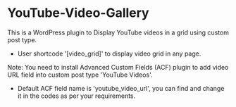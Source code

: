 # YouTube-Video-Gallery
This is a WordPress plugin to Display YouTube videos in a grid using custom post type.

* User shortcode '[video_grid]' to display video grid in any page.

Note: You need to install Advanced Custom Fields (ACF) plugin to add video URL field into custom post type 'YouTube Videos'.
* Default ACF field name is 'youtube_video_url', you can find and change it in the codes as per your requirements.
  
